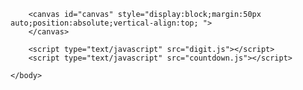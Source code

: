 
<html>
	<head>
	<meta charset="UTF=8">
	<title></title>
	</head>
	<body>
		
		<canvas id="canvas" style="display:block;margin:50px auto;position:absolute;vertical-align:top; ">
		</canvas>
		
		<script type="text/javascript" src="digit.js"></script>
		<script type="text/javascript" src="countdown.js"></script>
		
	</body>
</html>
